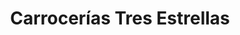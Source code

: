 ---
title: "Carrocerías Tres Estrellas"
url: /amorebieta-etxano/carrocerias-tres-estrellas/
shop: general
---